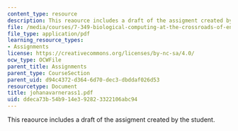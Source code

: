 ```yaml
---
content_type: resource
description: This reaource includes a draft of the assigment created by the student.
file: /media/courses/7-349-biological-computing-at-the-crossroads-of-engineering-and-science-spring-2005/ddeca73b54b914e392823322106abc94_johanavarnerass1.pdf
file_type: application/pdf
learning_resource_types:
- Assignments
license: https://creativecommons.org/licenses/by-nc-sa/4.0/
ocw_type: OCWFile
parent_title: Assignments
parent_type: CourseSection
parent_uid: d94c4372-d364-6d70-dec3-dbddaf026d53
resourcetype: Document
title: johanavarnerass1.pdf
uid: ddeca73b-54b9-14e3-9282-3322106abc94
---
```

This reaource includes a draft of the assigment created by the student.